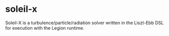 # soleil-x
Soleil-X is a turbulence/particle/radiation solver written in the Liszt-Ebb DSL for execution with the Legion runtime.

